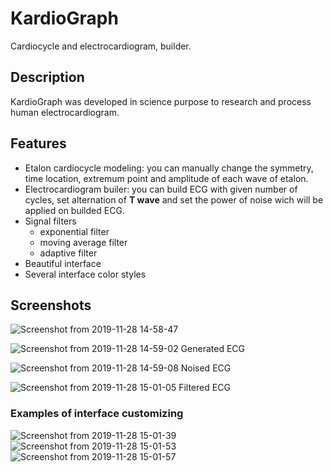# KardioGraph
Cardiocycle and electrocardiogram, builder.

## Description
KardioGraph was developed in science purpose to research and process human electrocardiogram.

## Features
- Etalon cardiocycle modeling: you can manually change the symmetry, time location, extremum point and amplitude of each wave of etalon.
- Electrocardiogram builer: you can build ECG with given number of cycles, set alternation of **T wave** and set the power of noise wich will be applied on builded ECG.
- Signal filters
  - exponential filter
  - moving average filter
  - adaptive filter
- Beautiful interface
- Several interface color styles

## Screenshots

![Screenshot from 2019-11-28 14-58-47](https://user-images.githubusercontent.com/28892426/69809440-6e639800-11f2-11ea-9ee7-f74f7c6b37f6.png "Etalon cardiocycle generator")

![Screenshot from 2019-11-28 14-59-02](https://user-images.githubusercontent.com/28892426/69809501-8cc99380-11f2-11ea-9958-ac77aea0d4b8.png)
Generated ECG

![Screenshot from 2019-11-28 14-59-08](https://user-images.githubusercontent.com/28892426/69809549-a7037180-11f2-11ea-8a9a-4808c38fa425.png)
Noised ECG

![Screenshot from 2019-11-28 15-01-05](https://user-images.githubusercontent.com/28892426/69809558-aa96f880-11f2-11ea-8147-040458e66088.png)
Filtered ECG

### Examples of interface customizing
![Screenshot from 2019-11-28 15-01-39](https://user-images.githubusercontent.com/28892426/69809669-dfa34b00-11f2-11ea-8508-f7ea4484d5c6.png)
![Screenshot from 2019-11-28 15-01-53](https://user-images.githubusercontent.com/28892426/69809670-dfa34b00-11f2-11ea-905c-ae2930138796.png)
![Screenshot from 2019-11-28 15-01-57](https://user-images.githubusercontent.com/28892426/69809671-dfa34b00-11f2-11ea-991c-ff08832307c8.png)

